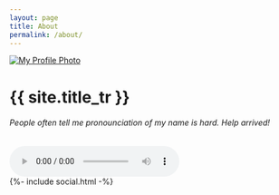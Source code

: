 ```yaml
---
layout: page
title: About
permalink: /about/
---
```


<div class="center">
    <a href="{{ site.baseurl }}/" title="link to home of {{ site.title }}">
        <img src="{{ site.baseurl }}/assets/images/profile.jpeg" class="user-image center" alt="My Profile Photo">
    </a>

</div>
<div class="center">
<h1> {{ site.title_tr }}</h1>
<h6 > People often tell me pronounciation of my name is hard. Help arrived! </h6>
<audio controls>
    <source src="{{ site.baseurl }}/assets/name.mp3" type="audio/mpeg">
    Your browser does not support the audio element.
</audio>

<div class="social-links">
    {%- include social.html -%}
</div>

</div>
